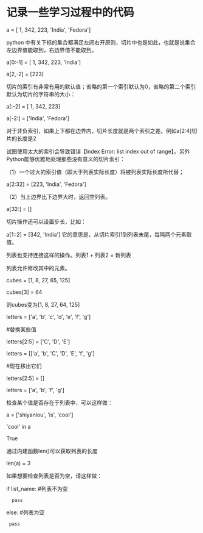 # 记录一些学习过程中的代码

a = [ 1, 342, 223, 'India', 'Fedora']

python  中有关下标的集合都满足左闭右开原则，切片中也是如此，也就是说集合左边界值能取到，右边界值不能取到。

a[0:-1] = [ 1, 342, 223, 'India']

a[2,-2] = [223]

 切片的索引有非常有用的默认值；省略的第一个索引默认为0，省略的第二个索引默认为切片的字符串的大小：
 
 a[:-2] = [ 1, 342, 223]
 
 a[-2:] = ['India', 'Fedora']
 
 对于非负索引，如果上下都在边界内，切片长度就是两个索引之差。例如a[2:4]切片的长度是2
 
 试图使用太大的索引会导致错误【Index Error: list index out of range】。另外Python能够优雅地处理那些没有意义的切片索引：
 
 （1）一个过大的索引值（即大于列表实际长度）将被列表实际长度所代替；
 
 a[2:32] =  [223, 'India', 'Fedora']
 
 （2）当上边界比下边界大时，返回空列表。
 
 a[32:] = []
 
 切片操作还可以设置步长，比如：
 
 a[1::2] = [342, 'India'] 
 它的意思是，从切片索引1到列表末尾，每隔两个元素取值。
 
 列表也支持连接这样的操作。列表1 + 列表2 = 新列表
 
 列表允许修改其中的元素。
 
 cubes = [1, 8, 27, 65, 125]
 
 cubes[3] = 64
 
 则cubes变为[1, 8, 27, 64, 125]
 
 letters = ['a', 'b', 'c', 'd', 'e', 'f', 'g']
 
 #替换某些值
 
 letters[2:5] = ['C', 'D', 'E']
 
 letters = [['a', 'b', 'C', 'D', 'E', 'f', 'g']
 
 #现在移出它们
 
 letters[2:5] = []
 
 letters = ['a', 'b', 'f', 'g']
 
 检查某个值是否存在于列表中，可以这样做：
 
 a = ['shiyanlou', 'is', 'cool']
 
 'cool' in a
 
 True
 
 通过内建函数len()可以获取列表的长度
  
  len(a) = 3
  
  如果想要检查列表是否为空，请这样做：
  
  if list_name: #列表不为空
  
      pass
      
 else: #列表为空
 
     pass
     
  
 
 
 
 
 
 
 
